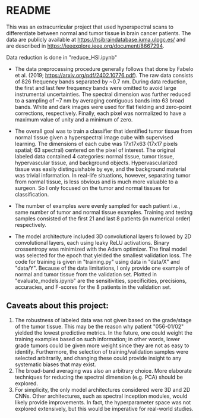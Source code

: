 # README
This was an extracurricular project that used hyperspectral scans to differentiate between normal and tumor tissue in brain cancer patients. The data are publicly available at https://hsibraindatabase.iuma.ulpgc.es/ and are described in https://ieeexplore.ieee.org/document/8667294. 

Data reduction is done in "reduce_HSI.ipynb"
- The data preprocessing procedure generally follows that done by Fabelo et al. (2019; https://arxiv.org/pdf/2402.10776.pdf). The raw data consists of 826 frequency bands separated by ~0.7 nm. During data reduction, the first and last few frequency bands were omitted to avoid large instrumental uncertainties. The spectral dimension was further reduced to a sampling of ~7 nm by averaging contiguous bands into 63 broad bands. White and dark images were used for flat fielding and zero-point corrections, respectively. Finally, each pixel was normalized to have a maximum value of unity and a minimum of zero.

- The overall goal was to train a classifier that identified tumor tissue from normal tissue given a hyperspectral image cube with supervised learning. The dimensions of each cube was 17x17x63 (17x17 pixels spatial; 63 spectral) centered on the pixel of interest. The original labeled data contained 4 categories: normal tissue, tumor tissue, hypervascular tissue, and background objects. Hypervascularized tissue was easily distinguishable by eye, and the background material was trivial information. In real-life situations, however, separating tumor from normal tissue, is less obvious and is much more valuable to a surgeon. So I only focused on the tumor and normal tissues for classification.

- The number of examples were evenly sampled for each patient i.e., same number of tumor and normal tissue examples. Training and testing samples consisted of the first 21 and last 8 patients (in numerical order) respectively.

- The model architecture included 3D convolutional layers followed by 2D convolutional layers, each using leaky ReLU activations. Binary crossentropy was minimized with the Adam optimizer. The final model was selected for the epoch that yielded the smallest validation loss. The code for training is given in "training.py" using data in "data/X" and "data/Y". Because of the data limitations, I only provide one example of normal and tumor tissue from the validation set. Plotted in "evaluate_models.ipynb" are the sensitivities, specificities, precisions, accuracies, and F-scores for the 8 patients in the validation set.

## Caveats about this project:
1. The robustness of labeled data was not given based on the grade/stage of the tumor tissue. This may be the reason why patient "056-01/02" yielded the lowest predictive metrics. In the future, one could weight the training examples based on such information; in other words, lower grade tumors could be given more weight since they are not as easy to identify. Furthermore, the selection of training/validation samples were selected arbitrarily, and changing these could provide insight to any systematic biases that may exist.
2. The broad-band averaging was also an arbitrary choice. More elaborate techniques for reducing the spectral dimension (e.g. PCA) should be explored.
3. For simplicity, the only model architectures considered were 3D and 2D CNNs. Other architectures, such as spectral inception modules, would likely provide improvements. In fact, the hyperparameter space was not explored extensively, but this would be imperative for real-world studies.

